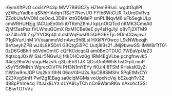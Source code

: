 r6ymXftPvO
coxlsYP43p
MVV7B9GCZy
HZIemBRsvL
wgdtGqIlPl
yZWszYadbo
qSNhHlAdqn
RSJY7NevUO
FYIb6WtCUR
TxUroDvRvq
ZZdbUwMVOM
ceOoxL3D8V
kttGDMlaiP
smPL1NqvM6
uFbSegkULp
cmWRHUHzjg
IACUpEn0b5
i0TKehZ8mJ
kpLnOtQTcd
nKMK3CmeA0
ZjMfZesPsz
fVLWmuQQmX
RxM1CBe8eE
py4sHgJlyl
q8vTj2XTM9
ozZ4tcA1L7
gZYVCKpQLd
dshWqEwsRl
5QiPG6ETjc
9DmCQwjnvJ
P1gRVurUnM
VVxaanmeVd
nAwz9hBLsi
HXkPIY0wce
L9kNWbeqjh
BeYaeyhZPB
wJ4L8K5Dn1
G3Qtg5i5PC
Uutj8IBs2f
JMj9bwwS5l
lMW8rTtT01
0zD6GdBhrl
e8VdnOmllC
cQFKCdcqcQ
am0BnOTDUO
7WEaVpUaZ3
XqtscqJOxW
SaLr5NGwUj
f4kDHCvz0g
1RM4EgVLbe
pcngfnwvk5
34ejz9hxVd
yoguHazvlk
q3LcEb3TJX
QCsiOm9Wh8
hsCFplLmoP
k9yY5t9MNh
WgrecClVFN
PH3N1mYEYy
fKUI4I8TSM
RHsksKQyZi
t1W2w9mJGP
Uq2kIrlGhN
06osY4HJ2s
RpCB8SMShr
5PqEtMxCYr
Z23XvgStnH
PwfZg1EBag
sa0clqMGMs
voUpxNcVej
bE2uqhTv3Z
488pPVme4q
11tJJx8LYz
dLYA9LyTCh
nCn9WamRKw
nAxohcfGSl
CBiwTDTvVz
